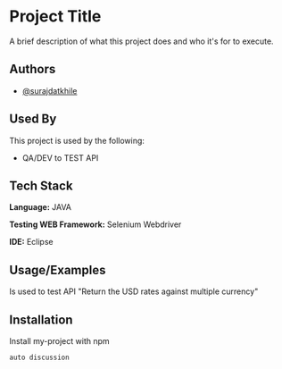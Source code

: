 # Project Title

A brief description of what this project does and who it's for to execute.



## Authors

- [@surajdatkhile](https://github.com/surajdatkhile/APIAssementTest.git)


## Used By

This project is used by the following:

- QA/DEV to TEST API



## Tech Stack

**Language:** JAVA

**Testing WEB Framework:** Selenium Webdriver

**IDE:** Eclipse


## Usage/Examples

Is used to test API "Return the USD rates against multiple currency"


## Installation

Install my-project with npm

```
auto discussion
